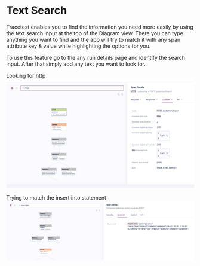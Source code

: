 # Text Search

Tracetest enables you to find the information you need more easily by using the text search input at the top of the Diagram view.
There you can type anything you want to find and the app will try to match it with any span attribute key & value while highlighting the options for you.

To use this feature go to the any run details page and identify the search input.
After that simply add any text you want to look for.

Looking for http
![Text Search HTTP](img/text-search-http.png)

Trying to match the insert into statement
![Text Search HTTP](img/text-search-database.png)